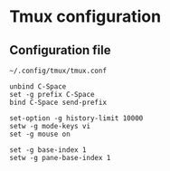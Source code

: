 # Tmux configuration

## Configuration file

`~/.config/tmux/tmux.conf`

```
unbind C-Space
set -g prefix C-Space
bind C-Space send-prefix

set-option -g history-limit 10000
setw -g mode-keys vi
set -g mouse on

set -g base-index 1
setw -g pane-base-index 1
```